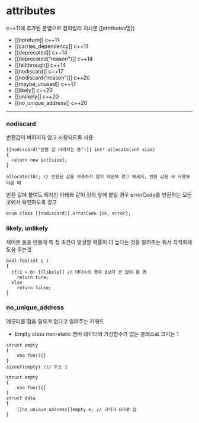 # attributes
c++11에 추가된 문법으로 컴파일러 지시문
[[attributes명]]
* [[noreturn]]               c++11
* [[carries_dependency]]     c++11
* [[deprecated]]             c++14
* [[deprecated("reason")]]   c++14
* [[fallthrough]]            c++14
* [[nodiscard]]              c++17
* [[nodiscard("reason")]]    c++20
* [[maybe_unused]]           c++17
* [[likely]]                 c++20
* [[unlikely]]               c++20
* [[no_unique_address]]      c++20
---
### nodiscard
반환값이 버려지지 않고 사용되도록 사용
```
[[nodiscard("반환 값 버려지는 중")]] int* allocate(int size)
{
  return new int[size];
}

allocate(10); // 반환된 값을 사용하지 않기 때문에 경고 메세지, 반환 값을 꼭 사용해야할 때 
```
반환 값에 붙여도 되지만 아래와 같이 정의 앞에 붙일 경우 errorCode를 반환하는 모든곳에서 확인하도록 경고
```
enum class [[nodiscard]] errorCode {ok, error};
```

### likely, unlikely
제어문 등을 만들때 특 정 조건이 발생할 확률이 더 높다는 것을 알려주는 줘서 최적화에 도움 주는것
```
bool foo(int i )
{
  if(i > 0) [[likely]] // 대다수의 경우 0보다 큰 값이 올 경
    return ture;
  else
    return false;
}
```

### no_unique_address
메모리를 잡을 필요가 없다고 알려주는 키워드

* Empty class
non-static 멤버 데이터와 가상함수가 없는 클래스로 크기는 1
```
struct empty
{
    voo foo(){}
}
sizeof(empty) /// 주소 1

struct empty
{
    voo foo(){}
}
struct data
{
    [[no_unique_address]]empty e; // 크기가 0으로 잡
}
```
